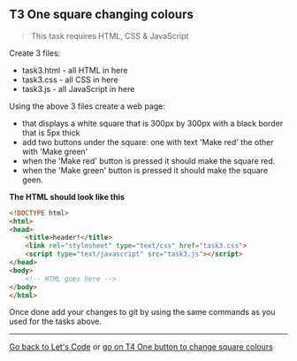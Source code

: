 ## T3 One square changing colours

> This task requires HTML, CSS & JavaScript

Create 3 files:

* task3.html - all HTML in here
* task3.css - all CSS in here
* task3.js - all JavaScript in here

Using the above 3 files create a web page:

* that displays a white square that is 300px by 300px with a black border that is 5px thick
* add two buttons under the square: one with text 'Make red' the other with 'Make green'
* when the 'Make red' button is pressed it should make the square red.
* when the 'Make green' button is pressed it should make the square geen.


**The HTML should look like this**
```html
<!DOCTYPE html>
<html>
<head>
	<title>header!</title>
	<link rel="stylesheet" type="text/css" href="task3.css">
	<script type="text/javascript" src="task3.js"></script>
</head>
<body>
	<!-- HTML goes here -->
</body>
</html>
```

Once done add your changes to git by using the same commands as you used for the tasks above.

---

[Go back to Let's Code](lets_code.md) or [go on T4 One button to change square colours](t4-one-button-to-change-square-colours.md)
